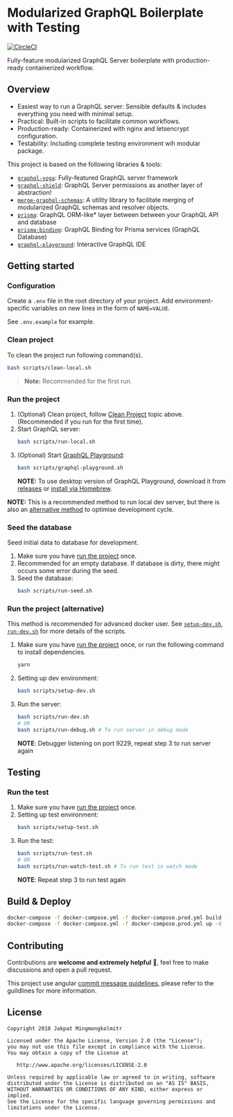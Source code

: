 # Modularized GraphQL Boilerplate with Testing
[![CircleCI](https://circleci.com/gh/WhatTheFar/modularizing-graphql-boilerplate/tree/master.svg?style=svg)](https://circleci.com/gh/WhatTheFar/modularizing-graphql-boilerplate/tree/master)

Fully-feature modularized GraphQL Server boilerplate with production-ready containerized workflow.

## Overview

* Easiest way to run a GraphQL server: Sensible defaults & includes everything you need with minimal setup.
* Practical: Built-in scripts to facilitate common workflows.
* Production-ready: Containerized with nginx and letsencrypt configuration.
* Testability: Including complete testing environment wih modular package.

This project is based on the following libraries & tools:
* [`graphql-yoga`](https://github.com/prisma/graphql-yoga): Fully-featured GraphQL server framework
* [`graphql-shield`](https://github.com/maticzav/graphql-shield): GraphQL Server permissions as another layer of abstraction!
* [`merge-graphql-schemas`](https://github.com/okgrow/merge-graphql-schemas): A utility library to facilitate merging of modularized GraphQL schemas and resolver objects.
* [`prisma`](https://github.com/prisma/prisma): GraphQL ORM-like* layer  between between your GraphQL API and database
* [`prisma-binding`](https://github.com/prisma/prisma-binding): GraphQL Binding for Prisma services (GraphQL Database)
* [`graphql-playground`](https://github.com/graphcool/graphql-playground): Interactive GraphQL IDE

## Getting started

### Configuration

Create a `.env` file in the root directory of your project. Add
environment-specific variables on new lines in the form of `NAME=VALUE`.

See `.env.example` for example.

### Clean project

To clean the project run following command(s).

```sh
bash scripts/clean-local.sh
```

> **Note:** Recommended for the first run.

### Run the project

1. (Optional) Clean project, follow [Clean Project](#clean-project) topic above. (Recommended if you run for the first time).
2. Start GraphQL server:
   ```sh
   bash scripts/run-local.sh
   ```
3. (Optional) Start [GraphQL Playground](https://github.com/prisma/graphql-playground):
   ```sh
   bash scripts/graphql-playground.sh
   ```
   **NOTE:** To use desktop version of GraphQL Playground, download it from [releases](https://github.com/prisma/graphql-playground/releases) or [install via Homebrew](https://github.com/prisma/graphql-playground#installation).

**NOTE:** This is a recommended method to run local dev server, but there is also an [alternative method](#run-the-project-(alternative)) to optimise development cycle.

### Seed the database
Seed initial data to database for development.

1. Make sure you have [run the project](#run-the-project)  once.
2. Recommended for an empty database. If database is dirty, there might occurs some error during the seed.
3. Seed the database:
    ```sh
    bash scripts/run-seed.sh
    ```

### Run the project (alternative)

This method is recommended for advanced docker user. See [`setup-dev.sh`](scripts/setup-dev.sh), [`run-dev.sh`](scripts/run-dev.sh) for more details of the scripts.

1. Make sure you have [run the project](#run-the-project) once, or run the following command to install dependencies.
    ```sh
    yarn
    ```
2. Setting up dev environment:
   ```sh
   bash scripts/setup-dev.sh
   ```
3. Run the server:
    ```sh
    bash scripts/run-dev.sh
    # OR
    bash scripts/run-debug.sh # To run server in debug mode
    ```
    **NOTE**: Debugger listening on port 9229, repeat step 3 to run server again

## Testing

### Run the test

1. Make sure you have [run the project](#run-the-project) once.
2. Setting up test environment:
   ```sh
   bash scripts/setup-test.sh
   ```
3. Run the test:
    ```sh
    bash scripts/run-test.sh
    # OR
    bash scripts/run-watch-test.sh # To run test in watch mode
    ```
    **NOTE**: Repeat step 3 to run test again

## Build & Deploy

```sh
docker-compose -f docker-compose.yml -f docker-compose.prod.yml build --force-rm
docker-compose -f docker-compose.yml -f docker-compose.prod.yml up -d
```
## Contributing

Contributions are **welcome and extremely helpful** 🙌, feel free to make discussions and open a pull request.

This project use angular [commit message guidelines](https://github.com/angular/angular/blob/master/CONTRIBUTING.md#-commit-message-guidelines), please refer to the guildlines for more information.

License
-

    Copyright 2018 Jakpat Mingmongkolmitr

    Licensed under the Apache License, Version 2.0 (the "License");
    you may not use this file except in compliance with the License.
    You may obtain a copy of the License at

       http://www.apache.org/licenses/LICENSE-2.0

    Unless required by applicable law or agreed to in writing, software
    distributed under the License is distributed on an "AS IS" BASIS,
    WITHOUT WARRANTIES OR CONDITIONS OF ANY KIND, either express or implied.
    See the License for the specific language governing permissions and
    limitations under the License.